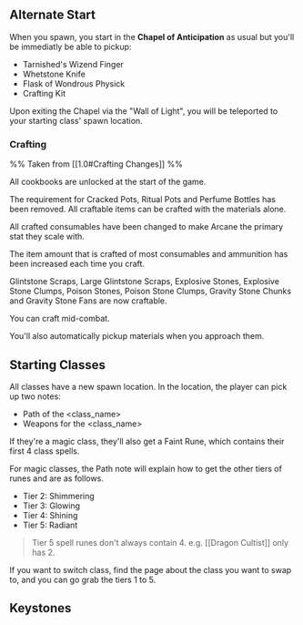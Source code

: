 ## Alternate Start

When you spawn, you start in the **Chapel of Anticipation** as usual but you'll be immediatly be able to pickup:

- Tarnished's Wizend Finger
- Whetstone Knife
- Flask of Wondrous Physick
- Crafting Kit

Upon exiting the Chapel via the "Wall of Light", you will be teleported to your starting class' spawn location.

### Crafting

%% Taken from [[1.0#Crafting Changes]] %%

All cookbooks are unlocked at the start of the game.

The requirement for Cracked Pots, Ritual Pots and Perfume Bottles has been removed. All craftable items can be crafted with the materials alone.

All crafted consumables have been changed to make Arcane the primary stat they scale with.

The item amount that is crafted of most consumables and ammunition has been increased each time you craft.

Glintstone Scraps, Large Glintstone Scraps, Explosive Stones, Explosive Stone Clumps, Poison Stones, Poison Stone Clumps, Gravity Stone Chunks and Gravity Stone Fans are now craftable.

You can craft mid-combat.

You'll also automatically pickup materials when you approach them.

## Starting Classes

All classes have a new spawn location. In the location, the player can pick up two notes:

- Path of the <class_name>
- Weapons for the <class_name>

If they're a magic class, they'll also get a Faint Rune, which contains their first 4 class spells.

For magic classes, the Path note will explain how to get the other tiers of runes and are as follows.

- Tier 2: Shimmering
- Tier 3: Glowing
- Tier 4: Shining
- Tier 5: Radiant

> Tier 5 spell runes don't always contain 4. e.g. [[Dragon Cultist]] only has 2.

If you want to switch class, find the page about the class you want to swap to, and you can go grab the tiers 1 to 5.

## Keystones
